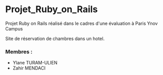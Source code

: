 # Projet_Ruby_on_Rails
Projet Ruby on Rails réalisé dans le cadres d'une évaluation à Paris Ynov Campus


Site de réservation de chambres dans un hotel.

### Membres :
- Ylane TURAM-ULIEN
- Zahir MENDACI
